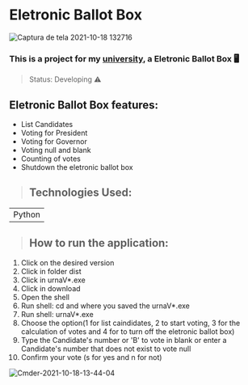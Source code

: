 # Eletronic Ballot Box 
![Captura de tela 2021-10-18 132716](https://user-images.githubusercontent.com/84638124/137771320-3b4a80d9-1b10-42e0-a1e0-d4d1da9b4c29.png)

### This is a project for my <a href = "https://unilavras.edu.br/">university<a>, a Eletronic Ballot Box 🖥️

>Status: Developing ⚠️
## Eletronic Ballot Box features:

* List Candidates
* Voting for President
* Voting for Governor
* Voting null and blank
* Counting of votes
* Shutdown the eletronic ballot box

>## Technologies Used:

<table>
  <tr>
    <td>Python</td>
  </tr>
</table>

>## How to run the application:

1) Click on the desired version 
2) Click in folder dist
3) Click in urnaV*.exe
4) Click in download
5) Open the shell
4) Run shell: cd and where you saved the urnaV*.exe
5) Run shell: urnaV*.exe
6) Choose the option(1 for list caindidates, 2 to start voting, 3 for the calculation of votes and 4 for to turn off the eletronic ballot box)
7) Type the Candidate's number or 'B' to vote in blank or enter a Candidate's number that does not exist to vote null
8) Confirm your vote (s for yes and n for not)

![Cmder-2021-10-18-13-44-04](https://user-images.githubusercontent.com/84638124/137774015-9cf1d4d2-6698-4679-b977-86f32019842b.gif)

